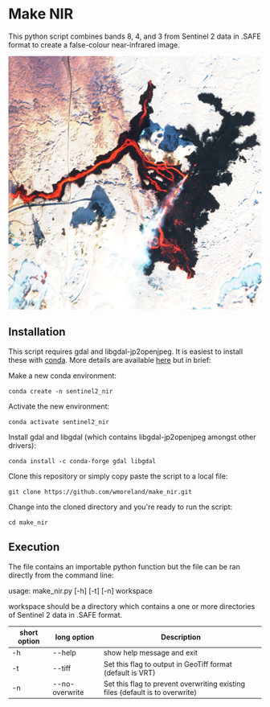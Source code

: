 # Make NIR

This python script combines bands 8, 4, and 3 from Sentinel 2 data in .SAFE format to create a false-colour near-infrared image.

![False-clolour near-infrared of the Sundhnúkur eruption in February 2024](sentinel2_2024-02-08.png "False-clolour near-infrared of the Sundhnúkur eruption in February 2024")

## Installation

This script requires gdal and libgdal-jp2openjpeg. It is easiest to install these with [conda](https://docs.anaconda.com/miniconda/). More details are available [here](https://gdal.org/en/latest/download.html#cross-platform-package-managers) but in brief:

Make a new conda environment:

```text
conda create -n sentinel2_nir
```

Activate the new environment:

```text
conda activate sentinel2_nir
```

Install gdal and libgdal (which contains libgdal-jp2openjpeg amongst other drivers):

```text
conda install -c conda-forge gdal libgdal
```

Clone this repository or simply copy paste the script to a local file:

```text
git clone https://github.com/wmoreland/make_nir.git
```

Change into the cloned directory and you're ready to run the script:

```text
cd make_nir
```

## Execution

The file contains an importable python function but the file can be ran directly from the command line:

usage: make_nir.py [-h] [-t] [-n] workspace

workspace should be a directory which contains a one or more directories of Sentinel 2 data in .SAFE format.

|short option |long option    |Description                                                                   |
|-------------|---------------|------------------------------------------------------------------------------|
|-h           |--help         |show help message and exit                                                    |
|-t           |--tiff         |Set this flag to output in GeoTiff format (default is VRT)                    |
|-n           |--no-overwrite |Set this flag to prevent overwriting existing files (default is to overwrite) |
